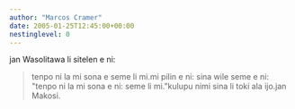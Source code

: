 ```yaml
---
author: "Marcos Cramer"
date: 2005-01-25T12:45:00+00:00
nestinglevel: 0
---
```

jan Wasolitawa li sitelen e ni:
> tenpo ni la mi sona e seme li mi.mi pilin e ni: sina wile seme e ni: "tenpo ni la mi sona e ni: seme li mi."kulupu nimi sina li toki ala ijo.jan Makosi.